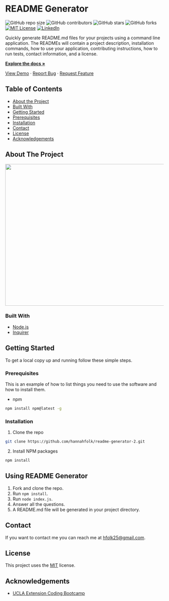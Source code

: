 # README Generator
![GitHub repo size](https://img.shields.io/github/repo-size/hannahfolk/readme-generator-2)
![GitHub contributors](https://img.shields.io/github/contributors/hannahfolk/readme-generator-2)
![GitHub stars](https://img.shields.io/github/stars/hannahfolk/readme-generator-2?style=social)
![GitHub forks](https://img.shields.io/github/forks/hannahfolk/readme-generator-2?style=social)
[![MIT License][license-shield]][license-url]
[![LinkedIn][linkedin-shield]][linkedin-url]
    
Quickly generate README.md files for your projects using a command line application. The READMEs will contain a project description, installation commands, how to use your application, contributing instructions, how to run tests, contact information, and a license.
    
<a href="https://github.com/hannahfolk/readme-generator-2"><strong>Explore the docs »</strong></a>
    
<a href="https://hannahfolk/github.io/readme-generator-2">View Demo</a>
·
<a href="https://github.com/hannahfolk/readme-generator-2/issues">Report Bug</a>
·
<a href="https://github.com/hannahfolk/readme-generator-2/issues">Request Feature</a>
    
## Table of Contents
    
* [About the Project](#about-the-project)
* [Built With](#built-with)
* [Getting Started](#getting-started)
* [Prerequisites](#prerequisites)
* [Installation](#installation)
* [Contact](#contact)
* [License](#license)
* [Acknowledgements](#acknowledgements)
    
## About The Project
    
<img src="./images/readme-generator-2.gif" width="852" height="451" />


### Built With
      
* [Node.js](https://nodejs.org/en/)
* [Inquirer](https://www.npmjs.com/package/inquirer)    
    
## Getting Started
    
To get a local copy up and running follow these simple steps.
    
### Prerequisites
    
This is an example of how to list things you need to use the software and how to install them.
* npm
```sh
npm install npm@latest -g
```
    
### Installation
    
1. Clone the repo
```sh
git clone https://github.com/hannahfolk/readme-generator-2.git
```
2. Install NPM packages
```sh
npm install
```
    
    
## Using README Generator
    
1. Fork and clone the repo.
2. Run `npm install`.
3. Run `node index.js`.
4. Answer all the questions.
5. A README.md file will be generated in your project directory.
    
    
## Contact
    
If you want to contact me you can reach me at [hfolk25@gmail.com](hfolk25@gmail.com).
    
    
## License
        
This project uses the [MIT][license-url] license.
    

## Acknowledgements
      
* [UCLA Extension Coding Bootcamp](https://bootcamp.uclaextension.edu/coding/)

[repo-size-shield]: https://img.shields.io/github/repo-size/hannahfolk/readme-generator-2
[contributors-shield]: https://img.shields.io/github/contributors/hannahfolk/readme-generator-2
[contributors-url]: https://github.com/hannahfolk/readme-generator-2/graphs/contributors
[forks-shield]: https://img.shields.io/github/forks/hannahfolk/readme-generator-2
[forks-url]: https://github.com/hannahfolk/readme-generator-2/network/members
[stars-shield]: https://img.shields.io/github/stars/hannahfolk/readme-generator-2?style=social
[stars-url]: https://github.com/hannahfolk/readme-generator-2/stargazers
[issues-shield]: https://img.shields.io/github/issues/hannahfolk/readme-generator-2
[issues-url]: https://github.com/hannahfolk/readme-generator-2/issues
[license-shield]: https://img.shields.io/badge/license-MIT-green
[license-url]: https://github.com/hannahfolk/readme-generator-2/blob/master/LICENSE.txt
[linkedin-shield]: https://img.shields.io/badge/-LinkedIn-black.svg?&logo=linkedin&colorB=555
[linkedin-url]: https://linkedin.com/in/hannahfolk